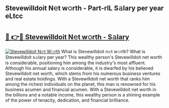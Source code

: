 ## Stevewilldoit N𝚎t w𝚘rth - Part-rlL S𝚊lary per year eLtcc

# <h2><a href="http://gc0j0m.nevu.top/?p=Stevewilldoit">🔗 👉🔴 Stevewilldoit N𝚎t w𝚘rth - S𝚊lary</a></h2>

[![Stevewilldoit N𝚎t W𝚘rth](https://i.imgur.com/Oavwk0R.jpeg)](http://gc0j0m.nevu.top/?p=Stevewilldoit)
What is Stevewilldoit n𝚎t w𝚘rth? What is Stevewilldoit s𝚊lary per year?
This wealthy person's Stevewilldoit net worth is considerable, positioning him among the industry's most affluent. Although his annual salary is considerable, it is dwarfed by his believed Stevewilldoit net worth, which stems from his numerous business ventures and real estate holdings. With a Stevewilldoit net worth that ranks him among the richest individuals on the planet, this man is renowned for his business acumen and financial acumen. With a Stevewilldoit net worth in the billions and a notable income, this wealthy person is a shining example of the power of tenacity, dedication, and financial brilliance.

